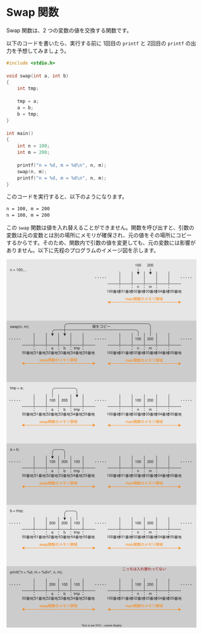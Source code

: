 # Swap 関数

Swap 関数は、2 つの変数の値を交換する関数です。

以下のコードを書いたら、実行する前に 1回目の `printf` と 2回目の `printf` の出力を予想してみましょう。

```c
#include <stdio.h>

void swap(int a, int b)
{
    int tmp;

    tmp = a;
    a = b;
    b = tmp;
}

int main()
{
    int n = 100;
    int m = 200;

    printf("n = %d, m = %d\n", n, m);
    swap(n, m);
    printf("n = %d, m = %d\n", n, m);
}
```

このコードを実行すると、以下のようになります。

```txt
n = 100, m = 200
n = 100, m = 200
```

この `swap` 関数は値を入れ替えることができません。関数を呼び出すと、引数の変数は元の変数とは別の場所にメモリが確保され、元の値をその場所にコピーするからです。そのため、関数内で引数の値を変更しても、元の変数には影響がありません。以下に先程のプログラムのイメージ図を示します。

![copyswap](./swap.svg)
